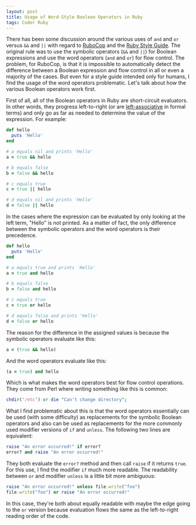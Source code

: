```yaml
---
layout: post
title: Usage of Word-Style Boolean Operators in Ruby
tags: Coder Ruby
---
```


There has been some discussion around the various uses of `and` and `or` versus `&&` and `||` with regard to [RuboCop][rubocop] and the [Ruby Style Guide][style]. The original rule was to use the symbolic operators (`&&` and `||`) for Boolean expressions and use the word operators (`and` and `or`) for flow control. The problem, for RuboCop, is that it is impossible to automatically detect the difference between a Boolean expression and flow control in all or even a majority of the cases. But even for a style guide intended only for humans, I find the usage of the word operators problematic. Let's talk about how the various Boolean operators work first.

First of all, all of the Boolean operators in Ruby are short-circuit evaluators. In other words, they progress left-to-right (or are [left-associative][associativity] in formal terms) and only go as far as needed to determine the value of the expression. For example:

```ruby
def hello
  puts 'Hello'
end

# a equals nil and prints 'Hello'
a = true && hello

# b equals false
b = false && hello

# c equals true
c = true || hello

# d equals nil and prints 'Hello'
d = false || hello
```

In the cases where the expression can be evaluated by only looking at the left term, "Hello" is not printed. As a matter of fact, the only difference between the symbolic operators and the word operators is their precedence.

```ruby
def hello
  puts 'Hello'
end

# a equals true and prints 'Hello'
a = true and hello

# b equals false
b = false and hello

# c equals true
c = true or hello

# d equals false and prints 'Hello'
d = false or hello
```

The reason for the difference in the assigned values is because the symbolic operators evaluate like this:

```ruby
a = (true && hello)
```

And the word operators evaluate like this:

```ruby
(a = true) and hello
```

Which is what makes the word operators best for flow control operations. They come from Perl where writing something like this is common:

```perl
chdir('/etc') or die "Can't change directory";
```

What I find problematic about this is that the word operators essentially can be used (with some difficulty) as replacements for the symbolic Boolean operators and also can be used as replacements for the more commonly used modifier versions of `if` and `unless`. The following two lines are equivalent:

```ruby
raise "An error occurred!" if error?
error? and raise "An error occurred!"
```

They both evaluate the `error?` method and then call `raise` if it returns `true`. For this use, I find the modifier `if` much more readable. The readability between `or` and modifier `unless` is a little bit more ambiguous:

```ruby
raise "An error occurred!" unless file.write("foo")
file.write("foo") or raise "An error occurred!"
```

In this case, they're both about equally readable with maybe the edge going to the `or` version because evaluation flows the same as the left-to-right reading order of the code.

[associativity]: http://en.wikipedia.org/wiki/Operator_associativity
[rubocop]: https://github.com/bbatsov/rubocop
[style]: https://github.com/bbatsov/ruby-style-guide
